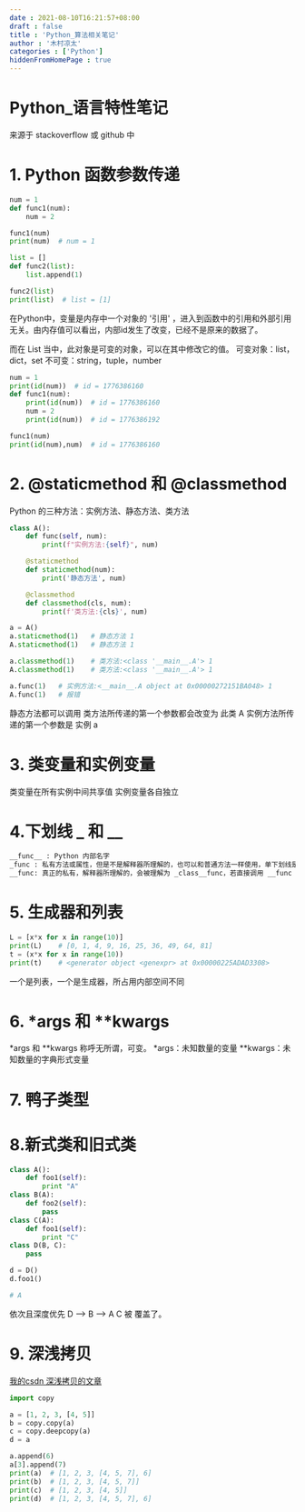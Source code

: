 ```yaml
---
date : 2021-08-10T16:21:57+08:00
draft : false
title : 'Python_算法相关笔记'
author : '木村凉太'
categories : ['Python']
hiddenFromHomePage : true 
---
```


# Python_语言特性笔记

来源于 stackoverflow 或 github 中

# 1. Python 函数参数传递

```py
num = 1
def func1(num):
    num = 2

func1(num)
print(num)  # num = 1
```

```python
list = []
def func2(list):
    list.append(1)

func2(list)
print(list)  # list = [1]
```

在Python中，变量是内存中一个对象的 '引用' ，进入到函数中的引用和外部引用无关。由内存值可以看出，内部id发生了改变，已经不是原来的数据了。

而在 List 当中，此对象是可变的对象，可以在其中修改它的值。
可变对象：list，dict，set
不可变：string，tuple，number

```python
num = 1   
print(id(num))  # id = 1776386160
def func1(num):
    print(id(num))  # id = 1776386160
    num = 2
    print(id(num))  # id = 1776386192

func1(num)
print(id(num),num)  # id = 1776386160
```

# 2. @staticmethod 和 @classmethod

Python 的三种方法：实例方法、静态方法、类方法

```python
class A():
    def func(self, num):
        print(f"实例方法:{self}", num)

    @staticmethod
    def staticmethod(num):
        print('静态方法', num)

    @classmethod
    def classmethod(cls, num):
        print(f'类方法:{cls}', num)

a = A()
a.staticmethod(1)   # 静态方法 1
A.staticmethod(1)   # 静态方法 1

a.classmethod(1)    # 类方法:<class '__main__.A'> 1
A.classmethod(1)    # 类方法:<class '__main__.A'> 1

a.func(1)   # 实例方法:<__main__.A object at 0x00000272151BA048> 1
A.func(1)   # 报错
```

静态方法都可以调用
类方法所传递的第一个参数都会改变为 此类 A
实例方法所传递的第一个参数是 实例 a

# 3. 类变量和实例变量

类变量在所有实例中间共享值
实例变量各自独立

# 4.下划线 _ 和 __

```python
__func__ : Python 内部名字
_func : 私有方法或属性，但是不是解释器所理解的，也可以和普通方法一样使用，单下划线是告诉程序，这个东西是私有的。
__func: 真正的私有，解释器所理解的，会被理解为 _class__func，若直接调用 __func 则会报错
```

# 5. 生成器和列表

```python
L = [x*x for x in range(10)]
print(L)    # [0, 1, 4, 9, 16, 25, 36, 49, 64, 81]
t = (x*x for x in range(10))
print(t)    # <generator object <genexpr> at 0x00000225ADAD3308>
```

一个是列表，一个是生成器，所占用内部空间不同

# 6. *args 和 **kwargs

*args 和 **kwargs 称呼无所谓，可变。
*args：未知数量的变量
**kwargs：未知数量的字典形式变量

# 7. 鸭子类型

# 8.新式类和旧式类

```py
class A():
    def foo1(self):
        print "A"
class B(A):
    def foo2(self):
        pass
class C(A):
    def foo1(self):
        print "C"
class D(B, C):
    pass

d = D()
d.foo1()

# A
```

依次且深度优先
D --> B --> A
C 被 覆盖了。

# 9. 深浅拷贝

[我的csdn 深浅拷贝的文章](https://blog.csdn.net/LibraSolo/article/details/111189635)

```python
import copy

a = [1, 2, 3, [4, 5]]
b = copy.copy(a)
c = copy.deepcopy(a)
d = a

a.append(6)
a[3].append(7)
print(a)  # [1, 2, 3, [4, 5, 7], 6]
print(b)  # [1, 2, 3, [4, 5, 7]]
print(c)  # [1, 2, 3, [4, 5]]
print(d)  # [1, 2, 3, [4, 5, 7], 6]